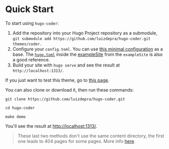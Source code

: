 # Quick Start

To start using `hugo-coder`:

1. Add the repository into your Hugo Project repository as a submodule, `git submodule add https://github.com/luizdepra/hugo-coder.git themes/coder`.
2. Configure your `config.toml`. You can use [this minimal configuration](https://github.com/luizdepra/hugo-coder/blob/main/docs/configurations.md#complete-example) as a base. The [`hugo.toml`](https://github.com/luizdepra/hugo-coder/blob/master/exampleSite/hugo.toml) inside the [exampleSite](https://github.com/luizdepra/hugo-coder/tree/master/exampleSite) from the `exampleSite` is also a good reference.
3. Build your site with `hugo serve` and see the result at `http://localhost:1313/`.

If you just want to test this theme, go to [this page](https://themes.gohugo.io/themes/hugo-coder/).

You can also clone or download it, then run these commands:

```
git clone https://github.com/luizdepra/hugo-coder.git

cd hugo-coder

make demo
```

You'll see the result at [http://localhost:1313/](http://localhost:1313/).

> These last two methods don't use the same content directory, the first one leads to 404 pages for some pages. More info [here](https://github.com/gohugoio/hugoThemes#adding-a-theme-to-the-list).
